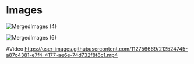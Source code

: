 # Images
![MergedImages (4)](https://user-images.githubusercontent.com/112756669/212524773-eb92abdc-6335-48b4-b213-4b3f9c07e245.png)

![MergedImages (6)](https://user-images.githubusercontent.com/112756669/212524768-19f7132d-08da-4ca9-a30f-e8f7b18ed944.png)

#Video
https://user-images.githubusercontent.com/112756669/212524745-a87c4381-e7f4-4177-ae6e-74d732f8f8c1.mp4

